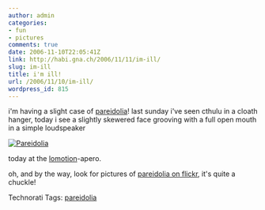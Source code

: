 ```yaml
---
author: admin
categories:
- fun
- pictures
comments: true
date: 2006-11-10T22:05:41Z
link: http://habi.gna.ch/2006/11/11/im-ill/
slug: im-ill
title: i'm ill!
url: /2006/11/10/im-ill/
wordpress_id: 815
---
```


i'm having a slight case of [pareidolia](http://www.google.com/search?&q=define%3Apareidolia)!
last sunday i've seen cthulu in a cloath hanger, today i see a slightly skewered face grooving with a full open mouth in a simple loudspeaker


[![Pareidolia](http://habi.gna.ch/wp-content/uploads/2006/11/images/pareidolia-tm1.jpg)](http://habi.gna.ch/wp-content/uploads/2006/11/images/pareidolia1.jpg)

today at the [lomotion](http://www.lomotion.ch/)-apero.

oh, and by the way, look for pictures of [pareidolia on flickr](http://flickr.com/photos/tags/pareidolia/), it's quite a chuckle!



Technorati Tags: [pareidolia](http://www.technorati.com/tag/pareidolia)
